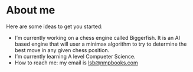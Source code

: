 # About me


Here are some ideas to get you started:

- I’m currently working on a chess engine called Biggerfish. It is an AI based engine that will user a minimax algorithm to try to determine the best move in any given chess position. 
- I’m currently learning A level Compueter Science. 
- How to reach me: my email is lsb@nmpbooks.com
